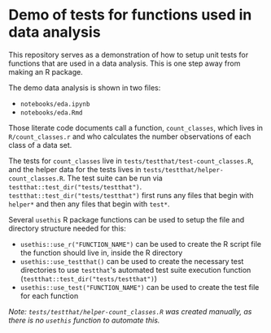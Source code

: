 # Demo of tests for functions used in data analysis

This repository serves as a demonstration of how to setup 
unit tests for functions that are used in a data analysis.
This is one step away from making an R package.

The demo data analysis is shown in two files:
- `notebooks/eda.ipynb`
- `notebooks/eda.Rmd`

Those literate code documents call a function, `count_classes`, 
which lives in `R/count_classes.r`
and who calculates the number observations of each class of a data set.

The tests for `count_classes` live in `tests/testthat/test-count_classes.R`,
and the helper data for the tests lives in `tests/testthat/helper-count_classes.R`.
The test suite can be run via `testthat::test_dir("tests/testthat")`.
`testthat::test_dir("tests/testthat")` first runs any files that begin with `helper*` 
and then any files that begin with `test*`.

Several `usethis` R package functions can be used to setup the file 
and directory structure needed for this:
- `usethis::use_r("FUNCTION_NAME")` can be used to create the R script file the function should live in, inside the R directory
- `usethis::use_testthat()` can be used to create the necessary test directories to use `testthat`'s automated test suite execution function (`testthat::test_dir("tests/testthat")`)
- `usethis::use_test("FUNCTION_NAME")` can be used to create the test file for each function

*Note: `tests/testthat/helper-count_classes.R` was created manually, as there is no `usethis` function to automate this.*